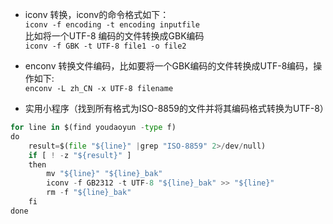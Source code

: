 - iconv 转换，iconv的命令格式如下：  
```iconv -f encoding -t encoding inputfile```  
比如将一个UTF-8 编码的文件转换成GBK编码  
```iconv -f GBK -t UTF-8 file1 -o file2```
- enconv 转换文件编码，比如要将一个GBK编码的文件转换成UTF-8编码，操作如下:  
```enconv -L zh_CN -x UTF-8 filename```

- 实用小程序（找到所有格式为ISO-8859的文件并将其编码格式转换为UTF-8）
```python
for line in $(find youdaoyun -type f)
do
	result=$(file "${line}" |grep "ISO-8859" 2>/dev/null)
    if [ ! -z "${result}" ]
    then
    	mv "${line}" "${line}_bak"
    	iconv -f GB2312 -t UTF-8 "${line}_bak" >> "${line}"
    	rm -f "${line}_bak"
    fi
done
```